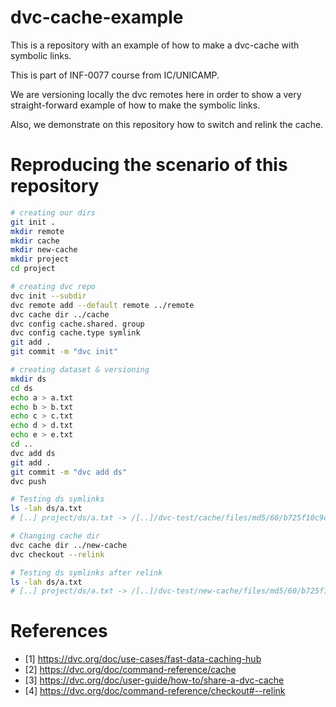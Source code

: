 # dvc-cache-example

This is a repository with an example of how to make a dvc-cache with symbolic links. 

This is part of INF-0077 course from IC/UNICAMP.

We are versioning locally the dvc remotes here in order to show a very straight-forward example of how to make the symbolic links.

Also, we demonstrate on this repository how to switch and relink the cache.

# Reproducing the scenario of this repository

```sh
# creating our dirs
git init .
mkdir remote
mkdir cache
mkdir new-cache
mkdir project
cd project

# creating dvc repo
dvc init --subdir
dvc remote add --default remote ../remote
dvc cache dir ../cache
dvc config cache.shared. group
dvc config cache.type symlink
git add .
git commit -m "dvc init"

# creating dataset & versioning
mkdir ds
cd ds
echo a > a.txt
echo b > b.txt
echo c > c.txt
echo d > d.txt
echo e > e.txt
cd ..
dvc add ds
git add .
git commit -m "dvc add ds"
dvc push

# Testing ds symlinks
ls -lah ds/a.txt
# [..] project/ds/a.txt -> /[..]/dvc-test/cache/files/md5/60/b725f10c9c85c70d97880dfe8191b3

# Changing cache dir
dvc cache dir ../new-cache
dvc checkout --relink

# Testing ds symlinks after relink
ls -lah ds/a.txt
# [..] project/ds/a.txt -> /[..]/dvc-test/new-cache/files/md5/60/b725f10c9c85c70d97880dfe8191b3
```

# References
- [1] https://dvc.org/doc/use-cases/fast-data-caching-hub
- [2] https://dvc.org/doc/command-reference/cache
- [3] https://dvc.org/doc/user-guide/how-to/share-a-dvc-cache
- [4] https://dvc.org/doc/command-reference/checkout#--relink
